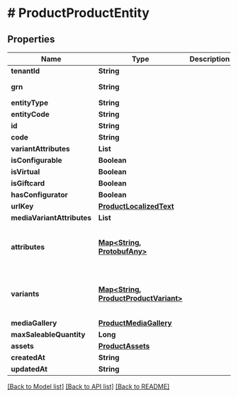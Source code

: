 # # ProductProductEntity


## Properties 


Name | Type | Description | Notes
------------ | ------------- | ------------- | -------------
**tenantId**| **String** |   | [optional]
**grn**| **String** |   | [optional] [readonly]
**entityType**| **String** |   | [optional]
**entityCode**| **String** |   | [optional]
**id**| **String** |   | [optional]
**code**| **String** |   | [optional]
**variantAttributes**| **List<String>** |   | [optional]
**isConfigurable**| **Boolean** |   | [optional]
**isVirtual**| **Boolean** |   | [optional]
**isGiftcard**| **Boolean** |   | [optional]
**hasConfigurator**| **Boolean** |   | [optional]
**urlKey**| [**ProductLocalizedText**](ProductLocalizedText.md) |   | [optional]
**mediaVariantAttributes**| **List<String>** |   | [optional]
**attributes**| [**Map<String, ProtobufAny>**](ProtobufAny.md) |   | [optional] [default to new HashMap<>()]
**variants**| [**Map<String, ProductProductVariant>**](ProductProductVariant.md) |   | [optional] [default to new HashMap<>()]
**mediaGallery**| [**ProductMediaGallery**](ProductMediaGallery.md) |   | [optional]
**maxSaleableQuantity**| **Long** |   | [optional]
**assets**| [**ProductAssets**](ProductAssets.md) |   | [optional]
**createdAt**| **String** |   | [optional]
**updatedAt**| **String** |   | [optional]


[[Back to Model list]](../../README.md#models) [[Back to API list]](../../README.md#endpoints) [[Back to README]](../../README.md)


